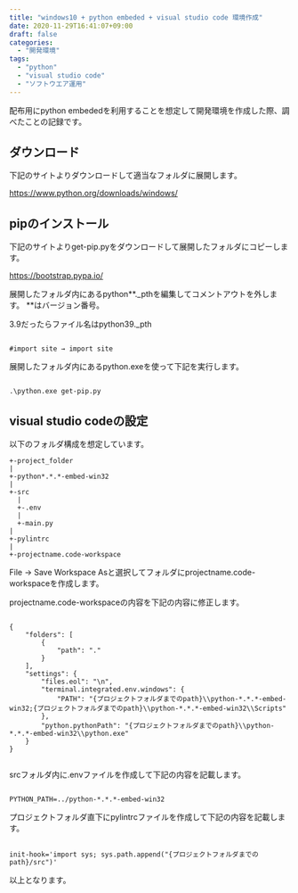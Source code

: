 ```yaml
---
title: "windows10 + python embeded + visual studio code 環境作成"
date: 2020-11-29T16:41:07+09:00
draft: false
categories:
  - "開発環境"
tags:
  - "python"
  - "visual studio code"
  - "ソフトウエア運用"
---
```


配布用にpython embededを利用することを想定して開発環境を作成した際、調べたことの記録です。

## ダウンロード

下記のサイトよりダウンロードして適当なフォルダに展開します。

https://www.python.org/downloads/windows/

## pipのインストール

下記のサイトよりget-pip.pyをダウンロードして展開したフォルダにコピーします。

https://bootstrap.pypa.io/

展開したフォルダ内にあるpython**._pthを編集してコメントアウトを外します。 **はバージョン番号。

3.9だったらファイル名はpython39._pth

```

#import site → import site

```
展開したフォルダ内にあるpython.exeを使って下記を実行します。

```

.\python.exe get-pip.py

```
## visual studio codeの設定

以下のフォルダ構成を想定しています。

```
+-project_folder
|
+-python*.*.*-embed-win32
|
+-src
  |
  +-.env
  |
  +-main.py
|
+-pylintrc
|
+-projectname.code-workspace

```

File → Save Workspace Asと選択してフォルダにprojectname.code-workspaceを作成します。

projectname.code-workspaceの内容を下記の内容に修正します。

```

{
	"folders": [
		{
			"path": "."
		}
	],
	"settings": {
		"files.eol": "\n",
		"terminal.integrated.env.windows": {
			"PATH": "{プロジェクトフォルダまでのpath}\\python-*.*.*-embed-win32;{プロジェクトフォルダまでのpath}\\python-*.*.*-embed-win32\\Scripts"
		},
		"python.pythonPath": "{プロジェクトフォルダまでのpath}\\python-*.*.*-embed-win32\\python.exe"
	}
}


```
srcフォルダ内に.envファイルを作成して下記の内容を記載します。

```

PYTHON_PATH=../python-*.*.*-embed-win32

```

プロジェクトフォルダ直下にpylintrcファイルを作成して下記の内容を記載します。

```

init-hook='import sys; sys.path.append("{プロジェクトフォルダまでのpath}/src")'

```

以上となります。
